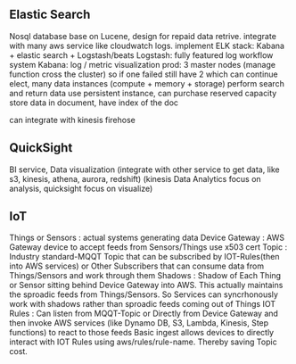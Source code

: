 ## Elastic Search
  Nosql database base on Lucene, design for repaid data retrive. integrate with many aws service like cloudwatch logs.
  implement ELK stack: Kabana + elastic search + Logstash/beats
  Logstash: fully featured log workflow system
  Kabana: log / metric visualization
  prod: 3 master nodes (manage function cross the cluster) so if one failed still have 2 which can continue elect, many data instances (compute + memory + storage) perform search and return data
  use persistent instance, can purchase reserved capacity
  store data in document, have index of the doc
  
  can integrate with kinesis firehose
  
## QuickSight
  BI service, Data visualization (integrate with other service to get data, like s3, kinesis, athena, aurora, redshift)
  (kinesis Data Analytics focus on analysis, quicksight focus on visualize)

## IoT
  Things or Sensors : actual systems generating data
  Device Gateway : AWS Gateway device to accept feeds from Sensors/Things use x503 cert
  Topic : Industry standard-MQQT Topic that can be subscribed by IOT-Rules(then into AWS services) 
          or Other Subscribers that can consume data from Things/Sensors and work through them
  Shadows : Shadow of Each Thing or Sensor sitting behind Device Gateway into AWS. This actually maintains the sproadic feeds from Things/Sensors.
            So Services can syncrhonously work with shadows rather than sproadic feeds coming out of Things
  IOT Rules : Can listen from MQQT-Topic or Directly from Device Gateway and then invoke AWS services 
              (like Dynamo DB, S3, Lambda, Kinesis, Step functions) to react to those feeds
  Basic ingest allows devices to directly interact with IOT Rules using aws/rules/rule-name. Thereby saving Topic cost.
